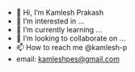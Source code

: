 - 👋 Hi, I’m Kamlesh Prakash
- 👀 I’m interested in ...
- 🌱 I’m currently learning ...
- 💞️ I’m looking to collaborate on ...
- 📫 How to reach me @kamlesh-p
- email: kamleshpes@gmail.com

<!---
kamlesh-p/kamlesh-p is a ✨ special ✨ repository because its `README.md` (this file) appears on your GitHub profile.
You can click the Preview link to take a look at your changes.
--->
